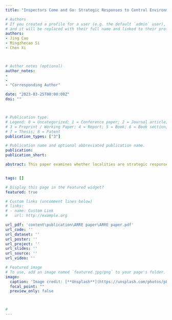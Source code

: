 ```yaml
---
title: "Inspectors Come and Go: Strategic Responses to Central Environmental Protection Inspection Revealed by Production Electricity Consumption"

# Authors
# If you created a profile for a user (e.g. the default `admin` user), write the username (folder name) here 
# and it will be replaced with their full name and linked to their profile.
authors:
- Jing Cao
- Mingzhecao Si
- Chen Xi



# Author notes (optional)
author_notes:
-
- 
- "Corresponding Author"

date: "2023-03-25T00:00:00Z"
doi: ""



# Publication type.
# Legend: 0 = Uncategorized; 1 = Conference paper; 2 = Journal article;
# 3 = Preprint / Working Paper; 4 = Report; 5 = Book; 6 = Book section;
# 7 = Thesis; 8 = Patent
publication_types: ["3"]

# Publication name and optional abbreviated publication name.
publication: 
publication_short: 

abstract: This paper examines whether localities are strategic responses to the announced-to-be-regularized central environmental protection inspection (CEPI) by using high-frequency production-side electricity consumption data. We demonstrate that by conniving at overproduction before the arrival of the inspection and restricting production during the on-site inspection, the localities achieve the gain of avoiding economic losses and political non-compliance at the same time. Once the inspector leaves, production activities rebound immediately and even exceed the pre-inspection level. The response patterns provide by air quality data are relatively noisy and are one-week lags to production activities. Industry-level evidence implies that the in-advance overproduction is dominated by industrial sectors and is more pronounced in light industrial sectors within the secondary industry. Restrictions on production and rebounds effect are prevalent in all industries but differ in magnitude. The incentive and capacity of the local government to collude with enterprises are essential determinants of strategic response. There are weaker strategic responses when the party secretary or mayor is closer to retirement or has a higher likelihood of promotion. From the government-business relationship, the local government with a lower cleanliness level can strongly mobilize enterprises to adjust production systematically. While the cordial government dedicated to providing corruption-free business assistance is less authority in making enterprises comply with arrangements.


tags: []

# Display this page in the Featured widget?
featured: true

# Custom links (uncomment lines below)
# links:
# - name: Custom Link
#   url: http://example.org

url_pdf: 'content\publication\ARRE paper\ARRE paper.pdf'
url_code: ''
url_dataset: ''
url_poster: ''
url_project: ''
url_slides: ''
url_source: ''
url_video: ''

# Featured image
# To use, add an image named `featured.jpg/png` to your page's folder. 
image:
  caption: 'Image credit: [**Unsplash**](https://unsplash.com/photos/pLCdAaMFLTE)'
  focal_point: ""
  preview_only: false



#
---
```


